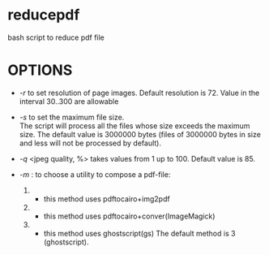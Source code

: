 # reducepdf
bash script to reduce pdf file 
# OPTIONS
* _-r_ <resolution in dpi> to set resolution of page images.
    Default resolution is 72. Value in the interval 30..300 are allowable

* _-s_ <file size in bytes> to set the maximum file size.  
    The script will process all the files whose size exceeds the maximum size.
    The default value is 3000000 bytes (files of 3000000 bytes in size and less will not be processed by default).

* _-q_ <jpeg quality, %> takes values from 1 up to 100.
    Default value is 85.

* _-m_ <number of method>: to choose a utility to compose a pdf-file:
    1. - this method uses pdftocairo+img2pdf
    2. - this method uses pdftocairo+conver(ImageMagick)
    3. - this method uses ghostscript(gs)
    The default method is 3 (ghostscript).
